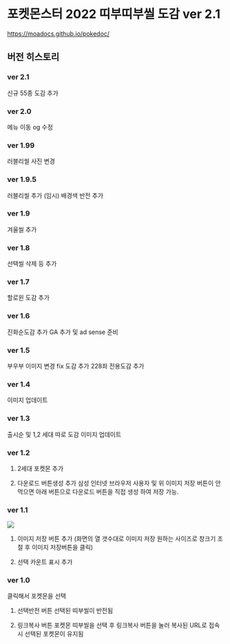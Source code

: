 포켓몬스터 2022 띠부띠부씰 도감 ver 2.1
==========================

https://moadocs.github.io/pokedoc/

## 버전 히스토리

### ver 2.1
신규 55종 도감 추가
### ver 2.0
메뉴 이동
og 수정
### ver 1.99
러블리씰 사진 변경 
### ver 1.9.5
러블리씰 추가 (임시)
배경색 반전 추가
### ver 1.9
겨울씰 추가
### ver 1.8
선택씰 삭제 등 추가
### ver 1.7
할로윈 도감 추가
### ver 1.6
진화순도감 추가
GA 추가 및 ad sense 준비
### ver 1.5
부우부 이미지 변경
fix 도감 추가
228좌 전용도감 추가
### ver 1.4
이미지 업데이트
### ver 1.3
출시순 및 1,2 세대 따로 도감
이미지 업데이트
### ver 1.2

1. 2세대 포켓몬 추가

2. 다운로드 버튼생성 추가
삼성 인터넷 브라우저 사용자 및 위 이미지 저장 버튼이 안 먹으면 아래 버튼으로 다운로드 버튼을 직접 생성 하여 저장 가능.
### ver 1.1
<img src="https://pokedoc.github.io/pokedoc/image/pokedoc.png">

1. 이미지 저장 버튼 추가
(화면의 열 갯수대로 이미지 저장
원하는 사이즈로 창크기 조절 후 이미지 저장버튼을 클릭)

2. 선택 카운트 표시 추가

### ver 1.0
클릭해서 포켓몬을 선택

1. 선택반전 버튼
선택된 띠부씰이 반전됨

2. 링크복사 버튼
포켓몬 띠부씰을 선택 후 링크복사 버튼을 눌러 복사된 URL로 접속시 선택된 포켓몬이 유지됨
